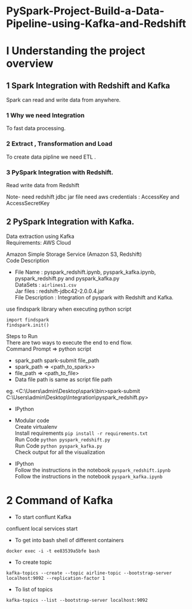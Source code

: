 # PySpark-Project-Build-a-Data-Pipeline-using-Kafka-and-Redshift

# I Understanding the project overview

## 1 Spark Integration with  Redshift and Kafka
 Spark can read and write data from anywhere.
### 1 Why we need Integration
 To fast data processing.

    
### 2 Extract , Transformation and Load 
 To create data pipline we need ETL .


### 3 PySpark Integration with Redshift.
 Read write data from Redshift

Note- 
 need redshift jdbc jar file
 need aws credentials : AccessKey and AccessSecretKey




## 2 PySpark Integration with Kafka.
 Data extraction using Kafka  
 Requirements: AWS Cloud  

 Amazon Simple Storage Service (Amazon S3, Redshift)  
 Code Description   
   - File Name : pyspark_redshift.ipynb, pyspark_kafka.ipynb, pyspark_redshift.py and pyspark_kafka.py  
    DataSets :  ```airlines1.csv```    
    Jar files : redshift-jdbc42-2.0.0.4.jar  
    File Description : Integration of pyspark with Redshift and Kafka.  
    

 use findspark library when executing python script  

  ```import findspark```  
  ```findspark.init()```  

 Steps to Run  
There are two ways to execute the end to end flow.  
  Command Prompt => python script  
 - spark_path spark-submit file_path  
 - spark_path => <path_to_spark>>  
 - file_path => <path_to_file>  
 - Data file path is same as script file path  

eg. <C:\Users\admin\Desktop\spark\bin>spark-submit C:\Users\admin\Desktop\Integration\pyspark_redshift.py>


- IPython

- Modular code  
Create virtualenv  
Install requirements `pip install -r requirements.txt`  
Run Code `python pyspark_redshift.py`  
Run Code `python pyspark_kafka.py`  
Check output for all the visualization  
- IPython  
Follow the instructions in the notebook `pyspark_redshift.ipynb`  
Follow the instructions in the notebook `pyspark_kafka.ipynb`  




# 2 Command of Kafka

 - To start conflunt Kafka 

confluent local services start


- To get into bash shell of different containers

```docker exec -i -t ee83539a5bfe bash```


- To create topic

```kafka-topics --create --topic airline-topic --bootstrap-server localhost:9092 --replication-factor 1 ```





- To list of topics

``` kafka-topics --list --bootstrap-server localhost:9092 ```
